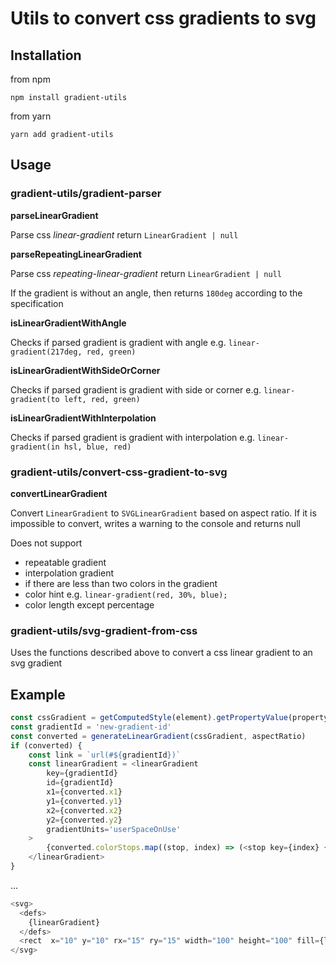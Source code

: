 # Utils to convert css gradients to svg

## Installation

from npm

`npm install gradient-utils`

from yarn

`yarn add gradient-utils`

## Usage

### gradient-utils/gradient-parser

**parseLinearGradient**

Parse css _linear-gradient_ return `LinearGradient | null`

**parseRepeatingLinearGradient**

Parse css _repeating-linear-gradient_ return `LinearGradient | null`

If the gradient is without an angle, then returns `180deg` according to the specification

**isLinearGradientWithAngle**

Checks if parsed gradient is gradient with angle e.g. `linear-gradient(217deg, red, green)`

**isLinearGradientWithSideOrCorner**

Checks if parsed gradient is gradient with side or corner e.g. `linear-gradient(to left, red, green)`

**isLinearGradientWithInterpolation**

Checks if parsed gradient is gradient with interpolation e.g. `linear-gradient(in hsl, blue, red)`

### gradient-utils/convert-css-gradient-to-svg

**convertLinearGradient**

Convert `LinearGradient` to `SVGLinearGradient` based on aspect ratio.
If it is impossible to convert, writes a warning to the console and returns null

Does not support
- repeatable gradient
- interpolation gradient
- if there are less than two colors in the gradient
- color hint e.g. `linear-gradient(red, 30%, blue);`
- color length except percentage

### gradient-utils/svg-gradient-from-css

Uses the functions described above to convert a css linear gradient to an svg gradient

## Example

```typescript jsx
const cssGradient = getComputedStyle(element).getPropertyValue(propertyName)
const gradientId = 'new-gradient-id'
const converted = generateLinearGradient(cssGradient, aspectRatio)
if (converted) {
    const link = `url(#${gradientId})`
    const linearGradient = <linearGradient
        key={gradientId}
        id={gradientId}
        x1={converted.x1}
        y1={converted.y1}
        x2={converted.x2}
        y2={converted.y2}
        gradientUnits='userSpaceOnUse'
    >
        {converted.colorStops.map((stop, index) => (<stop key={index} {...stop} />))}
    </linearGradient>
}
```
...
```typescript jsx
<svg>
  <defs>
    {linearGradient}
  </defs>
  <rect  x="10" y="10" rx="15" ry="15" width="100" height="100" fill={link} />
</svg>
```
